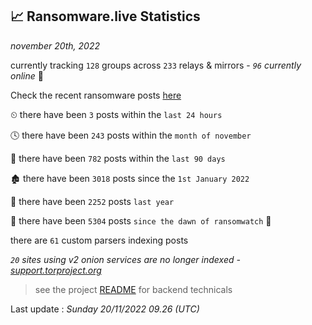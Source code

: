 
## 📈 Ransomware.live Statistics
_november 20th, 2022_

currently tracking `128` groups across `233` relays & mirrors - _`96` currently online_ 📡

Check the recent ransomware posts [here](https://www.ransomware.live/#/recentposts)


⏲ there have been `3` posts within the `last 24 hours`

🕓 there have been `243` posts within the `month of november`

📅 there have been `782` posts within the `last 90 days`

🏚 there have been `3018` posts since the `1st January 2022`

🚀 there have been `2252` posts `last year`

🦕 there have been `5304` posts `since the dawn of ransomwatch` 🐣

there are `61` custom parsers indexing posts

_`20` sites using v2 onion services are no longer indexed - [support.torproject.org](https://support.torproject.org/onionservices/v2-deprecation/)_

> see the project [README](https://github.com/jmousqueton/ransomwatch#readme) for backend technicals



Last update : _Sunday 20/11/2022 09.26 (UTC)_

